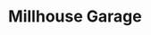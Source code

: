 ---
title: "Millhouse Garage"
url: /ilkeston/millhouse-garage-high-lane-west/
shop: Autowerkstatt
---